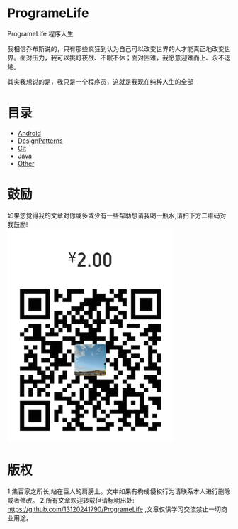 # ProgrameLife
ProgrameLife 程序人生

我相信乔布斯说的，只有那些疯狂到认为自己可以改变世界的人才能真正地改变世界。面对压力，我可以挑灯夜战、不眠不休；面对困难，我愿意迎难而上、永不退缩。

其实我想说的是，我只是一个程序员，这就是我现在纯粹人生的全部

# 目录
- [Android]()
- [DesignPatterns]()
- [Git]()
- [Java]()
- [Other]()


# 鼓励
如果您觉得我的文章对你或多或少有一些帮助想请我喝一瓶水,请扫下方二维码对我鼓励!<br>
![image](https://github.com/13120241790/ProgrameLife/blob/master/Image/wechatCode.png)

# 版权
1.集百家之所长,站在巨人的肩膀上。文中如果有构成侵权行为请联系本人进行删除或者修改。
2.所有文章欢迎转载但请标明出处: https://github.com/13120241790/ProgrameLife ,文章仅供学习交流禁止一切商业用途。
